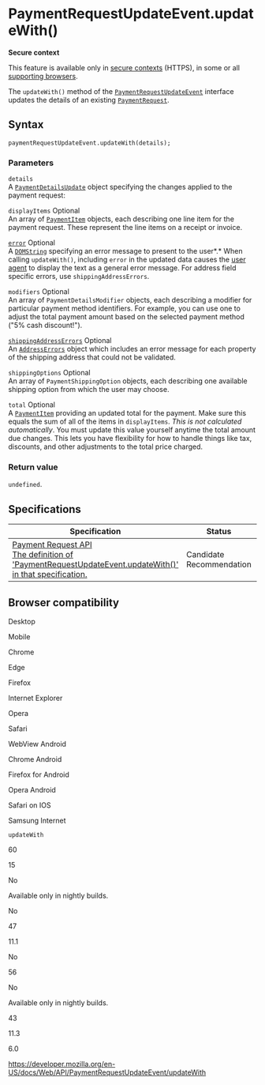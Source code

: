 # PaymentRequestUpdateEvent.updateWith()

**Secure context**

This feature is available only in [secure contexts](https://developer.mozilla.org/en-US/docs/Web/Security/Secure_Contexts) (HTTPS), in some or all [supporting browsers](#browser_compatibility).

The `updateWith()` method of the [`PaymentRequestUpdateEvent`](../paymentrequestupdateevent) interface updates the details of an existing [`PaymentRequest`](../paymentrequest).

## Syntax

    paymentRequestUpdateEvent.updateWith(details);

### Parameters

`details`  
A [`PaymentDetailsUpdate`](../paymentdetailsupdate) object specifying the changes applied to the payment request:

<span class="page-not-created">`displayItems`</span> <span class="badge inline optional">Optional</span>  
An array of [`PaymentItem`](../paymentitem) objects, each describing one line item for the payment request. These represent the line items on a receipt or invoice.

[`error`](../paymentdetailsupdate/error) <span class="badge inline optional">Optional</span>  
A [`DOMString`](../domstring) specifying an error message to present to the user*.* When calling <span class="page-not-created">`updateWith()`</span>, including `error` in the updated data causes the [user agent](https://developer.mozilla.org/en-US/docs/Glossary/User_agent) to display the text as a general error message. For address field specific errors, use `shippingAddressErrors`.

<span class="page-not-created">`modifiers`</span> <span class="badge inline optional">Optional</span>  
An array of <span class="page-not-created">`PaymentDetailsModifier`</span> objects, each describing a modifier for particular payment method identifiers. For example, you can use one to adjust the total payment amount based on the selected payment method ("5% cash discount!").

[`shippingAddressErrors`](../paymentdetailsupdate/shippingaddresserrors) <span class="badge inline optional">Optional</span>  
An [`AddressErrors`](../addresserrors) object which includes an error message for each property of the shipping address that could not be validated.

<span class="page-not-created">`shippingOptions`</span> <span class="badge inline optional">Optional</span>  
An array of <span class="page-not-created">`PaymentShippingOption`</span> objects, each describing one available shipping option from which the user may choose.

<span class="page-not-created">`total`</span> <span class="badge inline optional">Optional</span>  
A [`PaymentItem`](../paymentitem) providing an updated total for the payment. Make sure this equals the sum of all of the items in `displayItems`. _This is not calculated automatically_. You must update this value yourself anytime the total amount due changes. This lets you have flexibility for how to handle things like tax, discounts, and other adjustments to the total price charged.

### Return value

`undefined`.

## Specifications

<table><thead><tr class="header"><th>Specification</th><th>Status</th><th>Comment</th></tr></thead><tbody><tr class="odd"><td><a href="https://w3c.github.io/payment-request/#updatewith-method">Payment Request API<br />
<span class="small">The definition of 'PaymentRequestUpdateEvent.updateWith()' in that specification.</span></a></td><td><span class="spec-cr">Candidate Recommendation</span></td><td>Initial definition.</td></tr></tbody></table>

## Browser compatibility

Desktop

Mobile

Chrome

Edge

Firefox

Internet Explorer

Opera

Safari

WebView Android

Chrome Android

Firefox for Android

Opera Android

Safari on IOS

Samsung Internet

`updateWith`

60

15

No

Available only in nightly builds.

No

47

11.1

No

56

No

Available only in nightly builds.

43

11.3

6.0

<a href="https://developer.mozilla.org/en-US/docs/Web/API/PaymentRequestUpdateEvent/updateWith" class="_attribution-link">https://developer.mozilla.org/en-US/docs/Web/API/PaymentRequestUpdateEvent/updateWith</a>
